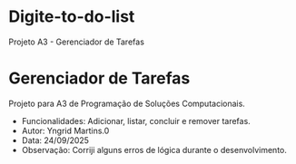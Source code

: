 # Digite-to-do-list
Projeto A3 - Gerenciador de Tarefas
# Gerenciador de Tarefas
Projeto para A3 de Programação de Soluções Computacionais.
- Funcionalidades: Adicionar, listar, concluir e remover tarefas.
- Autor: Yngrid Martins.0
- Data: 24/09/2025
- Observação: Corriji alguns erros de lógica durante o desenvolvimento.
